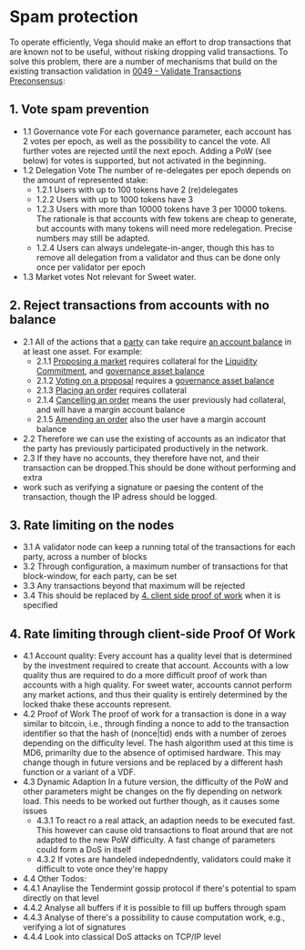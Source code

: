 # Spam protection
To operate efficiently, Vega should make an effort to drop transactions that are known not to be useful, without risking dropping valid transactions. To solve this problem, there are a number of mechanisms that build on the existing transaction validation in [0049 - Validate Transactions Preconsensus](./0049-validate-transaction-preconsensus.md):


## 1. Vote spam prevention
 - 1.1 Governance vote
  For each governance parameter, each account has 2 votes per epoch, as well as the possibility to cancel the vote. All further votes are rejected until the next epoch. 
  Adding a PoW (see below) for votes is supported, but not activated in the beginning.
 - 1.2 Delegation Vote
  The number of re-delegates per epoch depends on the amount of represented stake:
   - 1.2.1 Users with up to 100 tokens have 2 (re)delegates
   - 1.2.2 Users with up to 1000 tokens have 3
   - 1.2.3 Users with more than 10000 tokens have 3 per 10000 tokens.
   The rationale is that accounts with few tokens are cheap to generate, but accounts with many tokens will need more redelegation. Precise numbers may still be adapted.
   - 1.2.4 Users can always undelegate-in-anger, though this has to remove all delegation from a validator and thus can be done only once per validator per epoch
 - 1.3 Market votes
   Not relevant for Sweet water. 
## 2. Reject transactions from accounts with no balance
- 2.1 All of the actions that a [party](./0017-party.md) can take require [an account balance](./0013-accounts.md) in at least one asset. For example:
  - 2.1.1 [Proposing a market](./0028-governance.md) requires collateral for the [Liquidity Commitment](./0044-lp-mechanics.md#orders-buy-shapesell-shape), and [governance asset balance](./0028-governance.md)
  - 2.1.2 [Voting on a proposal](./0028-governance.md) requires a [governance asset balance](./0028-governance.md)
  - 2.1.3 [Placing an order](./0011-check-order-allocate-margin.md#outline) requires collateral
  - 2.1.4 [Cancelling an order](./0033-cancel-orders.md) means the user previously had collateral, and will have a margin account balance
  - 2.1.5 [Amending an order](./0033-cancel-orders.md) also the user have a margin account balance
- 2.2 Therefore we can use the existing of accounts as an indicator that the party has previously participated productively in the network. 
- 2.3 If they have no accounts, they therefore have not, and their transaction can be dropped.This should be done without performing and extra
- work such as verifying a signature or paesing the content of the transaction, though the IP adress should be logged.

## 3. Rate limiting on the nodes
- 3.1 A validator node can keep a running total of the transactions for each party, across a number of blocks
- 3.2 Through configuration, a maximum number of transactions for that block-window, for each party, can be set
- 3.3 Any transactions beyond that maximum will be rejected
- 3.4 This should be replaced by [4. client side proof of work](#4-rate-limiting-through-client-side-proof-of-work) when it is specified

## 4. Rate limiting through client-side Proof Of Work

- 4.1 Account quality:
Every account has a quality level that is determined by the investment required to create that account. Accounts with 
a low quality thus are required to do a more difficult proof of work than accounts with a high quality. 
For sweet water, accounts cannot perform any market actions, and thus their quality is entirely determined by
the locked thake these accounts represent.
- 4.2 Proof of Work
The proof of work for a transaction is done in a way similar to bitcoin, i.e., through finding a nonce to add
to the transaction identifier so that the hash of (nonce|tid) ends with a number of zeroes depending on the
difficulty level. The hash algorithm used at this time is MD6, primarilty due to the absence of optimised hardware. 
This may change though in future versions and be replaced by a different hash function or a variant of a VDF.
- 4.3 Dynamic Adaption
In a future version, the difficulty of the PoW and other parameters might be changes on the fly depending on network 
load. This needs to be worked out further though, as it causes some issues
  - 4.3.1 To react ro a real attack, an adaption needs to be executed fast. This however can cause old transactions
         to float around that are not adapted to the new PoW difficulty. A fast change of parameters could form a
         DoS in itself
  - 4.3.2 If votes are handeled indepedndently, validators could make it difficult to vote once they're happy
 - 4.4 Other Todos:
  - 4.4.1 Anaylise the Tendermint gossip protocol if there's potential to spam directly on that level
  - 4.4.2 Analyse all buffers if it is possible to fill up buffers through spam
  - 4.4.3 Analyse of there's a possibility to cause computation work, e.g., verifying a lot of signatures
  - 4.4.4 Look into classical DoS attacks on TCP/IP level


